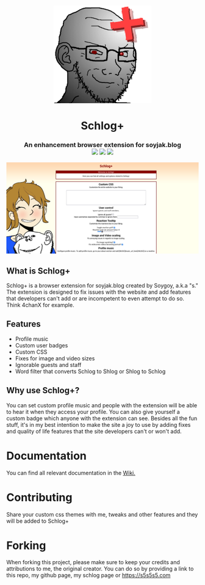  <p align="center">
  <img src="/icons/icon-256.png" />
</p>
<h1 align="center">Schlog+</h1>
<h3 align="center">An enhancement browser extension for soyjak.blog<br>
<img src="https://img.shields.io/badge/Firefox-FF7139?style=for-the-badge&logo=Firefox-Browser&logoColor=white">
<img src="https://img.shields.io/badge/Google%20Chrome-4285F4?style=for-the-badge&logo=GoogleChrome&logoColor=white">
<img src="https://img.shields.io/badge/javascript-%23323330.svg?style=for-the-badge&logo=javascript&logoColor=%23F7DF1E">
</h3>


 <p align="center">
  <img src="/images/screenshot-schlog-plus.png" />
</p>

## What is Schlog+
Schlog+ is a browser extension for soyjak.blog created by Soygoy, a.k.a "s."
The extension is designed to fix issues with the website and add features that developers can't add or are incompetent to even attempt to do so. Think 4chanX for example.
## Features
- Profile music
- Custom user badges
- Custom CSS
- Fixes for image and video sizes
- Ignorable guests and staff
- Word filter that converts Schlog to Shlog or Shlog to Schlog
## Why use Schlog+?
You can set custom profile music and people with the extension will be able to hear it when they access your profile. You can also give yourself a custom badge which anyone with the extension can see. Besides all the fun stuff, it's in my best intention to make the site a joy to use by adding fixes and quality of life features that the site developers can't or won't add.

# Documentation
You can find all relevant documentation in the <a href="https://github.com/sss5sss555s5s5s5/schlog-plus/wiki">Wiki.</a>

# Contributing
Share your custom css themes with me, tweaks and other features and they will be added to Schlog+

# Forking
When forking this project, please make sure to keep your credits and attributions to me, the original creator. You can do so by providing a link to this repo, my github page, my schlog page or https://s5s5s5.com
